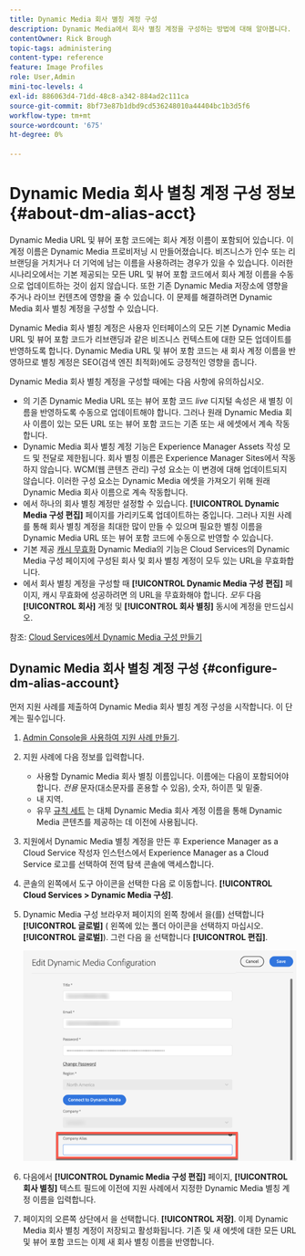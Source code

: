 ```yaml
---
title: Dynamic Media 회사 별칭 계정 구성
description: Dynamic Media에서 회사 별칭 계정을 구성하는 방법에 대해 알아봅니다.
contentOwner: Rick Brough
topic-tags: administering
content-type: reference
feature: Image Profiles
role: User,Admin
mini-toc-levels: 4
exl-id: 886063d4-71dd-48c8-a342-884ad2c111ca
source-git-commit: 8bf73e87b1dbd9cd536248010a44404bc1b3d5f6
workflow-type: tm+mt
source-wordcount: '675'
ht-degree: 0%

---
```


# Dynamic Media 회사 별칭 계정 구성 정보 {#about-dm-alias-acct}

<!-- hide: yes
hidefromtoc: yes -->

<!-- >[!NOTE]
>
>This feature to create a Dynamic Media company alias account is in the Prerelease Channel for January 2022. See [Prerelease Channel documentation](https://experienceleague.adobe.com/docs/experience-manager-cloud-service/content/release-notes/prerelease.html?lang=en#enable-prerelease) for information on how to enable the feature for your environment. The feature will be generally available in the February 2022 release. -->

Dynamic Media URL 및 뷰어 포함 코드에는 회사 계정 이름이 포함되어 있습니다. 이 계정 이름은 Dynamic Media 프로비저닝 시 만들어졌습니다. 비즈니스가 인수 또는 리브랜딩을 거치거나 더 기억에 남는 이름을 사용하려는 경우가 있을 수 있습니다. 이러한 시나리오에서는 기본 제공되는 모든 URL 및 뷰어 포함 코드에서 회사 계정 이름을 수동으로 업데이트하는 것이 쉽지 않습니다. 또한 기존 Dynamic Media 저장소에 영향을 주거나 라이브 컨텐츠에 영향을 줄 수 있습니다. 이 문제를 해결하려면 Dynamic Media 회사 별칭 계정을 구성할 수 있습니다.

Dynamic Media 회사 별칭 계정은 사용자 인터페이스의 모든 기본 Dynamic Media URL 및 뷰어 포함 코드가 리브랜딩과 같은 비즈니스 컨텍스트에 대한 모든 업데이트를 반영하도록 합니다. Dynamic Media URL 및 뷰어 포함 코드는 새 회사 계정 이름을 반영하므로 별칭 계정은 SEO(검색 엔진 최적화)에도 긍정적인 영향을 줍니다.

Dynamic Media 회사 별칭 계정을 구성할 때에는 다음 사항에 유의하십시오.

* 의 기존 Dynamic Media URL 또는 뷰어 포함 코드 *live* 디지털 속성은 새 별칭 이름을 반영하도록 수동으로 업데이트해야 합니다. 그러나 원래 Dynamic Media 회사 이름이 있는 모든 URL 또는 뷰어 포함 코드는 기존 또는 새 에셋에서 계속 작동합니다.
* Dynamic Media 회사 별칭 계정 기능은 Experience Manager Assets 작성 모드 및 전달로 제한됩니다. 회사 별칭 이름은 Experience Manager Sites에서 작동하지 않습니다. WCM(웹 콘텐츠 관리) 구성 요소는 이 변경에 대해 업데이트되지 않습니다. 이러한 구성 요소는 Dynamic Media 에셋을 가져오기 위해 원래 Dynamic Media 회사 이름으로 계속 작동합니다.
* 에서 하나의 회사 별칭 계정만 설정할 수 있습니다. **[!UICONTROL Dynamic Media 구성 편집]** 페이지를 가리키도록 업데이트하는 중입니다. 그러나 지원 사례를 통해 회사 별칭 계정을 최대한 많이 만들 수 있으며 필요한 별칭 이름을 Dynamic Media URL 또는 뷰어 포함 코드에 수동으로 반영할 수 있습니다.
* 기본 제공 [캐시 무효화](/help/assets/dynamic-media/invalidate-cdn-cache-dynamic-media.md) Dynamic Media의 기능은 Cloud Services의 Dynamic Media 구성 페이지에 구성된 회사 및 회사 별칭 계정이 모두 있는 URL을 무효화합니다.
* 에서 회사 별칭 계정을 구성할 때 **[!UICONTROL Dynamic Media 구성 편집]** 페이지, 캐시 무효화에 성공하려면 의 URL을 무효화해야 합니다. *모두* 다음 **[!UICONTROL 회사]** 계정 및 **[!UICONTROL 회사 별칭]** 동시에 계정을 만드십시오.

참조: [Cloud Services에서 Dynamic Media 구성 만들기](/help/assets/dynamic-media/config-dm.md#configuring-dynamic-media-cloud-services)

## Dynamic Media 회사 별칭 계정 구성 {#configure-dm-alias-account}

먼저 지원 사례를 제출하여 Dynamic Media 회사 별칭 계정 구성을 시작합니다. 이 단계는 필수입니다.

1. [Admin Console을 사용하여 지원 사례 만들기](https://helpx.adobe.com/kr/enterprise/using/support-for-experience-cloud.html).
1. 지원 사례에 다음 정보를 입력합니다.

   * 사용할 Dynamic Media 회사 별칭 이름입니다. 이름에는 다음이 포함되어야 합니다. *전용* 문자(대소문자를 혼용할 수 있음), 숫자, 하이픈 및 밑줄.
   * 내 지역.
   * 유무 [규칙 세트](/help/assets/dynamic-media/using-rulesets-to-transform-urls.md) 는 대체 Dynamic Media 회사 계정 이름을 통해 Dynamic Media 콘텐츠를 제공하는 데 이전에 사용됩니다.

1. 지원에서 Dynamic Media 별칭 계정을 만든 후 Experience Manager as a Cloud Service 작성자 인스턴스에서 Experience Manager as a Cloud Service 로고를 선택하여 전역 탐색 콘솔에 액세스합니다.
1. 콘솔의 왼쪽에서 도구 아이콘을 선택한 다음 로 이동합니다. **[!UICONTROL Cloud Services > Dynamic Media 구성]**.
1. Dynamic Media 구성 브라우저 페이지의 왼쪽 창에서 을(를) 선택합니다 **[!UICONTROL 글로벌]** ( 왼쪽에 있는 폴더 아이콘을 선택하지 마십시오. **[!UICONTROL 글로벌]**). 그런 다음 을 선택합니다 **[!UICONTROL 편집]**.

   ![Dynamic Media 회사 별칭 텍스트 필드](/help/assets/assets-dm/dm-company-alias.png)

1. 다음에서 **[!UICONTROL Dynamic Media 구성 편집]** 페이지, **[!UICONTROL 회사 별칭]** 텍스트 필드에 이전에 지원 사례에서 지정한 Dynamic Media 별칭 계정 이름을 입력합니다.
1. 페이지의 오른쪽 상단에서 을 선택합니다. **[!UICONTROL 저장]**.
이제 Dynamic Media 회사 별칭 계정이 저장되고 활성화됩니다. 기존 및 새 에셋에 대한 모든 URL 및 뷰어 포함 코드는 이제 새 회사 별칭 이름을 반영합니다.